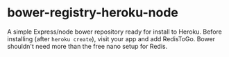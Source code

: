 bower-registry-heroku-node
============

A simple Express/node bower repository ready for install to Heroku. Before installing (after `heroku create`), visit your app and add RedisToGo.  Bower shouldn't need more than the free nano setup for Redis.
